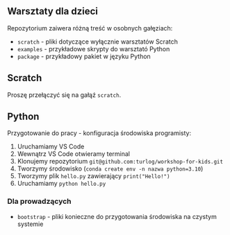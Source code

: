 ## Warsztaty dla dzieci

Repozytorium zaiwera różną treść w osobnych gałęziach:

* `scratch` - pliki dotyczące wyłącznie warsztatów Scratch
* `examples` - przykładowe skrypty do warsztató Python
* `package` - przykładowy pakiet w języku Python

## Scratch

Proszę przełączyć się na gałąź `scratch`.

## Python

Przygotowanie do pracy - konfiguracja środowiska programisty:

1. Uruchamiamy VS Code
2. Wewnątrz VS Code otwieramy terminal
3. Klonujemy repozytorium `git@github.com:turlog/workshop-for-kids.git`
4. Tworzymy środowisko (`conda create env -n nazwa python=3.10`)
5. Tworzymy plik `hello.py` zawierający `print("Hello!")`
6. Uruchamiamy `python hello.py`

### Dla prowadzących

* `bootstrap` - pliki konieczne do przygotowania środowiska na czystym systemie

